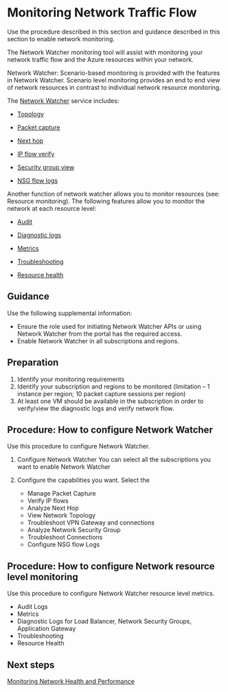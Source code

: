 # Monitoring Network Traffic Flow

Use the procedure described in this section and guidance described in this section to enable network monitoring.

The Network Watcher monitoring tool will assist with monitoring your network traffic flow and the Azure resources within your network.

Network Watcher:  Scenario-based monitoring is provided with the features in Network Watcher. Scenario level monitoring provides an end to end view of network resources in contrast to individual network resource monitoring.
	
The [Network Watcher](https://docs.microsoft.com/en-us/azure/network-watcher/network-watcher-monitoring-overview#network-watcher) service includes:

   - [Topology](https://docs.microsoft.com/en-us/azure/network-watcher/view-network-topology)
	
   - [Packet capture](https://docs.microsoft.com/en-us/azure/network-watcher/network-watcher-packet-capture-overview) 
	
   - [Next hop](https://docs.microsoft.com/en-us/azure/network-watcher/network-watcher-next-hop-overview)
	
   - [IP flow verify](https://docs.microsoft.com/en-us/azure/network-watcher/network-watcher-ip-flow-verify-overview)
	
   - [Security group view](https://docs.microsoft.com/en-us/azure/network-watcher/network-watcher-security-group-view-overview)

   - [NSG flow logs](https://docs.microsoft.com/en-us/azure/network-watcher/network-watcher-nsg-flow-logging-overview)
		

Another function of network watcher allows you to monitor resources (see:  Resource monitoring).  The following  features allow you to monitor the network at each resource level:

   - [Audit](https://docs.microsoft.com/en-us/azure/network-watcher/network-watcher-monitoring-overview#audit-log)
	
   - [Diagnostic logs](https://docs.microsoft.com/en-us/azure/network-watcher/network-watcher-monitoring-overview#diagnostic-logs)
	
   - [Metrics](https://docs.microsoft.com/en-us/azure/network-watcher/network-watcher-monitoring-overview#metrics)
	
   - [Troubleshooting](https://docs.microsoft.com/en-us/azure/network-watcher/network-watcher-monitoring-overview#troubleshooting)
	
   - [Resource health](https://docs.microsoft.com/en-us/azure/network-watcher/network-watcher-monitoring-overview#resource-health)



## Guidance

Use the following supplemental information:

  - Ensure the role used for initiating Network Watcher APIs or using Network Watcher from the portal has the required access.
  - Enable Network Watcher in all subscriptions and regions.
	
	

## Preparation

1. Identify your monitoring requirements 
2. Identify your subscription and regions to be monitored (limitation – 1 instance per region; 10 packet capture sessions per region)
3. At least one VM should be available in the subscription in order to verify/view the diagnostic logs and verify network flow.


## Procedure:  How to configure Network Watcher

Use this procedure to configure Network Watcher.

1. Configure Network Watcher
   You can select all the subscriptions you want to enable Network Watcher 
	
2. Configure the capabilities you want. Select the 

    - Manage Packet Capture
    - Verify IP flows
    - Analyze Next Hop
    - View Network Topology
    - Troubleshoot VPN Gateway and connections
    - Analyze Network Security Group
    - Troubleshoot Connections
    - Configure NSG flow Logs


## Procedure:  How to configure Network resource level monitoring

Use this procedure to configure Network Watcher resource level metrics.
      
   - Audit Logs
   - Metrics
   - Diagnostic Logs for Load Balancer, Network Security Groups, Application Gateway
   - Troubleshooting
   - Resource Health



## Next steps

[Monitoring Network Health and Performance](5.1.2-Monitoring-Network-Health-and-Performance.md)
 
